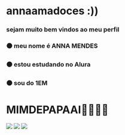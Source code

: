 # annaamadoces :))

### sejam muito bem vindos ao meu perfil
### ⚫ meu nome é ANNA MENDES
### ⚫ estou estudando no Alura
### ⚫ sou do 1EM

# MIMDEPAPAAI🏐🏐🤠🤡

![](https://media1.tenor.com/m/V_wWNWHe6eQAAAAC/mi-de-papai-papai.gif)
![](https://media1.tenor.com/m/fHRIcsbpVpsAAAAd/sukuna-jujutsu-kaisen.gif)
![](https://media.tenor.com/HPLcPkx1MJkAAAAi/susyemeralds-twitch.gif)
